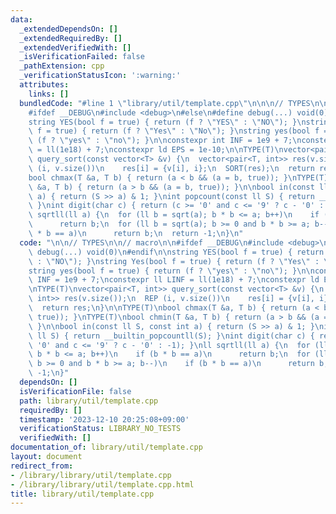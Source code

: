 ```yaml
---
data:
  _extendedDependsOn: []
  _extendedRequiredBy: []
  _extendedVerifiedWith: []
  _isVerificationFailed: false
  _pathExtension: cpp
  _verificationStatusIcon: ':warning:'
  attributes:
    links: []
  bundledCode: "#line 1 \"library/util/template.cpp\"\n\n\n// TYPES\n\n// macro\n\n\
    #ifdef __DEBUG\n#include <debug>\n#else\n#define debug(...) void(0)\n#endif\n\n\
    string YES(bool f = true) { return (f ? \"YES\" : \"NO\"); }\nstring Yes(bool\
    \ f = true) { return (f ? \"Yes\" : \"No\"); }\nstring yes(bool f = true) { return\
    \ (f ? \"yes\" : \"no\"); }\n\nconstexpr int INF = 1e9 + 7;\nconstexpr ll LINF\
    \ = ll(1e18) + 7;\nconstexpr ld EPS = 1e-10;\n\nTYPE(T)\nvector<pair<T, int>>\
    \ query_sort(const vector<T> &v) {\n  vector<pair<T, int>> res(v.size());\n  REP\
    \ (i, v.size())\n    res[i] = {v[i], i};\n  SORT(res);\n  return res;\n}\n\nTYPE(T)\n\
    bool chmax(T &a, T b) { return (a < b && (a = b, true)); }\nTYPE(T)\nbool chmin(T\
    \ &a, T b) { return (a > b && (a = b, true)); }\n\nbool in(const ll S, const int\
    \ a) { return (S >> a) & 1; }\nint popcount(const ll S) { return __builtin_popcountll(S);\
    \ }\nint digit(char c) { return (c >= '0' and c <= '9' ? c - '0' : -1); }\nll\
    \ sqrtll(ll a) {\n  for (ll b = sqrt(a); b * b <= a; b++)\n    if (b * b == a)\n\
    \      return b;\n  for (ll b = sqrt(a); b >= 0 and b * b >= a; b--)\n    if (b\
    \ * b == a)\n      return b;\n  return -1;\n}\n"
  code: "\n\n// TYPES\n\n// macro\n\n#ifdef __DEBUG\n#include <debug>\n#else\n#define\
    \ debug(...) void(0)\n#endif\n\nstring YES(bool f = true) { return (f ? \"YES\"\
    \ : \"NO\"); }\nstring Yes(bool f = true) { return (f ? \"Yes\" : \"No\"); }\n\
    string yes(bool f = true) { return (f ? \"yes\" : \"no\"); }\n\nconstexpr int\
    \ INF = 1e9 + 7;\nconstexpr ll LINF = ll(1e18) + 7;\nconstexpr ld EPS = 1e-10;\n\
    \nTYPE(T)\nvector<pair<T, int>> query_sort(const vector<T> &v) {\n  vector<pair<T,\
    \ int>> res(v.size());\n  REP (i, v.size())\n    res[i] = {v[i], i};\n  SORT(res);\n\
    \  return res;\n}\n\nTYPE(T)\nbool chmax(T &a, T b) { return (a < b && (a = b,\
    \ true)); }\nTYPE(T)\nbool chmin(T &a, T b) { return (a > b && (a = b, true));\
    \ }\n\nbool in(const ll S, const int a) { return (S >> a) & 1; }\nint popcount(const\
    \ ll S) { return __builtin_popcountll(S); }\nint digit(char c) { return (c >=\
    \ '0' and c <= '9' ? c - '0' : -1); }\nll sqrtll(ll a) {\n  for (ll b = sqrt(a);\
    \ b * b <= a; b++)\n    if (b * b == a)\n      return b;\n  for (ll b = sqrt(a);\
    \ b >= 0 and b * b >= a; b--)\n    if (b * b == a)\n      return b;\n  return\
    \ -1;\n}"
  dependsOn: []
  isVerificationFile: false
  path: library/util/template.cpp
  requiredBy: []
  timestamp: '2023-12-10 20:25:08+09:00'
  verificationStatus: LIBRARY_NO_TESTS
  verifiedWith: []
documentation_of: library/util/template.cpp
layout: document
redirect_from:
- /library/library/util/template.cpp
- /library/library/util/template.cpp.html
title: library/util/template.cpp
---
```

